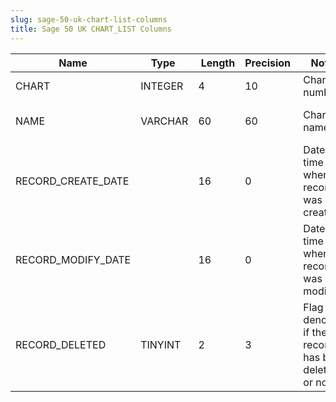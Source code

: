 ```yaml
---
slug: sage-50-uk-chart-list-columns
title: Sage 50 UK CHART_LIST Columns
---
```

| Name | Type  |  Length | Precision  |  Notes  | Example |
| --- | --- | --- | --- | --- | --- |
| CHART | INTEGER | 4 | 10 | Chart number | 1 |
| NAME | VARCHAR | 60 | 60 | Chart name | Default Layout of Accounts |
| RECORD_CREATE_DATE |  | 16 | 0 | Date and time when the record was created. | 04/08/2017 14:18:54 |
| RECORD_MODIFY_DATE |  | 16 | 0 | Date and time when the record was modified. | 04/08/2017 14:18:54 |
| RECORD_DELETED | TINYINT | 2 | 3 | Flag denoting if the record has been deleted or not. | 0 |
